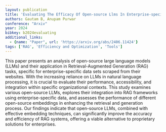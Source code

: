 ```yaml
---
layout: publication
title: 'Evaluating The Efficacy Of Open-source Llms In Enterprise-specific RAG Systems: A Comparative Study Of Performance And Scalability'
authors: Gautam B, Anupam Purwar
conference: "Arxiv"
year: 2024
bibkey: b2024evaluating
additional_links:
  - {name: "Paper", url: 'https://arxiv.org/abs/2406.11424'}
tags: ['RAG', 'Efficiency and Optimization', 'Tools']
---
```

This paper presents an analysis of open-source large language models (LLMs)
and their application in Retrieval-Augmented Generation (RAG) tasks, specific
for enterprise-specific data sets scraped from their websites. With the
increasing reliance on LLMs in natural language processing, it is crucial to
evaluate their performance, accessibility, and integration within specific
organizational contexts. This study examines various open-source LLMs, explores
their integration into RAG frameworks using enterprise-specific data, and
assesses the performance of different open-source embeddings in enhancing the
retrieval and generation process. Our findings indicate that open-source LLMs,
combined with effective embedding techniques, can significantly improve the
accuracy and efficiency of RAG systems, offering a viable alternative to
proprietary solutions for enterprises.
